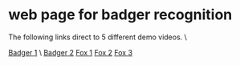 # web page for badger recognition
The following links direct to 5 different demo videos. \\


[Badger 1](https://youtu.be/u4Bp4VyX5bA) \\
[Badger 2](https://youtu.be/1uvLCCjuAlE)
[Fox 1](https://youtu.be/Q4pnmVJwLCU)
[Fox 2](https://youtu.be/zFn8KsnWr9Q)
[Fox 3](https://youtu.be/HGgAdevcbB4)
